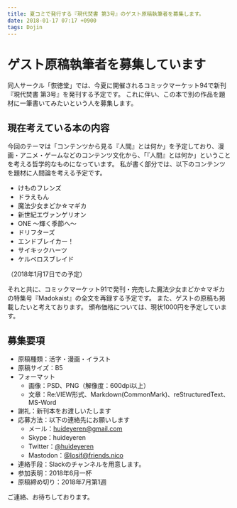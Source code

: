 ```yaml
---
title: 夏コミで発行する『現代焚書 第3号』のゲスト原稿執筆者を募集します。
date: 2018-01-17 07:17 +0900
tags: Dojin
---
```

# ゲスト原稿執筆者を募集しています

同人サークル「恢徳堂」では、今夏に開催されるコミックマーケット94で新刊『現代焚書 第3号』を発刊する予定です。
これに伴い、この本で別の作品を題材に一筆書いてみたいという人を募集します。

## 現在考えている本の内容

今回のテーマは「コンテンツから見る『人間』とは何か」を予定しており、漫画・アニメ・ゲームなどのコンテンツ文化から、「『人間』とは何か」ということを考える哲学的なものになっています。
私が書く部分では、以下のコンテンツを題材に人間論を考える予定です。

- けものフレンズ
- ドラえもん
- 魔法少女まどか☆マギカ
- 新世紀エヴァンゲリオン
- ONE 〜輝く季節へ〜
- ドリフターズ
- エンドブレイカー！
- サイキックハーツ
- ケルベロスブレイド

（2018年1月17日での予定）

それと共に、コミックマーケット91で発刊・完売した魔法少女まどか☆マギカの特集号『Madokaist』の全文を再録する予定です。
また、ゲストの原稿も掲載したいと考えております。
頒布価格については、現状1000円を予定しています。

## 募集要項

- 原稿種類：活字・漫画・イラスト
- 原稿サイズ：B5
- フォーマット
  - 画像：PSD、PNG（解像度：600dpi以上）
  - 文章：Re:VIEW形式、Markdown(CommonMark)、reStructuredText、MS-Word
- 謝礼：新刊本をお渡しいたします
- 応募方法：以下の連絡先にお願いします
  - メール：<a href="mailto:huideyeren@gmail.com">huideyeren@gmail.com</a>
  - Skype：huideyeren
  - Twitter：[@huideyeren](https://twitter.com/huideyeren)
  - Mastodon：[@Iosif@friends.nico](https://friends.nico/@Iosif)
- 連絡手段：Slackのチャンネルを用意します。
- 参加表明：2018年6月一杯
- 原稿締め切り：2018年7月第1週

ご連絡、お待ちしております。